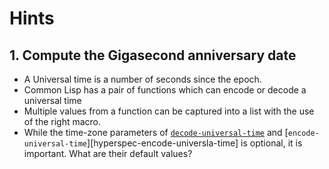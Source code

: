 # Hints

## 1. Compute the Gigasecond anniversary date

- A Universal time is a number of seconds since the epoch.
- Common Lisp has a pair of functions which can encode or decode a 
universal time
- Multiple values from a function can be captured into a list with the use of the right macro.
- While the time-zone parameters of [`decode-universal-time`][hyperspec-decode-universal-time] and [`encode-universal-time`][hyperspec-encode-universla-time] is optional, it is important. What are their default values?

[hyperspec-decode-universal-time]: http://www.lispworks.com/documentation/HyperSpec/Body/f_dec_un.htm#decode-universal-time
[hyperspec-encode-universal-time]: http://www.lispworks.com/documentation/HyperSpec/Body/f_encode.htm#encode-universal-time

